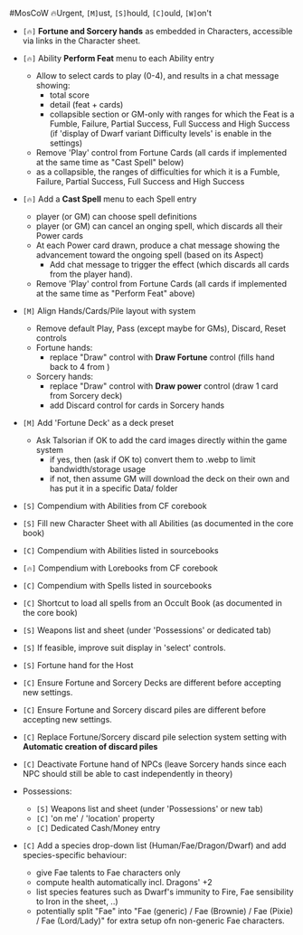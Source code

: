 #MosCoW
🔥Urgent, `[M]`ust, `[S]`hould, `[C]`ould, `[W]`on't

+ `[🔥]` **Fortune and Sorcery hands** as embedded in Characters, accessible via links in the Character sheet.

+ `[🔥]` Ability **Perform Feat** menu to each Ability entry
  + Allow to select cards to play (0-4), and results in a chat message showing:
    + total score
    + detail (feat + cards)
    + collapsible section or GM-only with ranges for which the Feat is a Fumble, Failure, Partial Success, Full Success and High Success (if 'display of Dwarf variant Difficulty levels' is enable in the settings)
  + Remove 'Play' control from Fortune Cards (all cards if implemented at the same time as "Cast Spell" below)
  + as a collapsible, the ranges of difficulties for which it is a Fumble, Failure, Partial Success, Full Success and High Success

+ `[🔥]` Add a **Cast Spell** menu to each Spell entry
  + player (or GM) can choose spell definitions
  + player (or GM) can cancel an onging spell, which discards all their Power cards
  + At each Power card drawn, produce a chat message showing the advancement toward the ongoing spell (based on its Aspect)
    + Add chat message to trigger the effect (which discards all cards from the player hand).
  + Remove 'Play' control from Fortune Cards (all cards if implemented at the same time as "Perform Feat" above)

+ `[M]` Align Hands/Cards/Pile layout with system
  + Remove default Play, Pass (except maybe for GMs), Discard, Reset controls
  + Fortune hands:
    + replace "Draw" control with **Draw Fortune** control (fills hand back to 4 from )
  + Sorcery hands:
    + replace "Draw" control with **Draw power** control (draw 1 card from Sorcery deck)
    + add Discard control for cards in Sorcery hands

+ `[M]` Add 'Fortune Deck' as a deck preset
    + Ask Talsorian if OK to add the card images directly within the game system
        + if yes, then (ask if OK to) convert them to .webp to limit bandwidth/storage usage
        + if not, then assume GM will download the deck on their own and has put it in a specific Data/ folder

+ `[S]` Compendium with Abilities from CF corebook
+ `[S]` Fill new Character Sheet with all Abilities (as documented in the core book)
+ `[C]` Compendium with Abilities listed in sourcebooks

+ `[🔥]` Compendium with Lorebooks from CF corebook
+ `[C]` Compendium with Spells listed in sourcebooks
+ `[C]` Shortcut to load all spells from an Occult Book (as documented in the core book)

+ `[S]` Weapons list and sheet (under 'Possessions' or dedicated tab)

+ `[S]` If feasible, improve suit display in 'select' controls.

+ `[S]` Fortune hand for the Host

+ `[C]` Ensure Fortune and Sorcery Decks are different before accepting new settings.
+ `[C]` Ensure Fortune and Sorcery discard piles are different before accepting new settings.
+ `[C]` Replace Fortune/Sorcery discard pile selection system setting with **Automatic creation of discard piles**

+ `[C]` Deactivate Fortune hand of NPCs (leave Sorcery hands since each NPC should still be able to cast independently in theory)

+ Possessions:
  + `[S]` Weapons list and sheet (under 'Possessions' or new tab)
  + `[C]` 'on me' / 'location' property
  + `[C]` Dedicated Cash/Money entry

+ `[C]` Add a species drop-down list (Human/Fae/Dragon/Dwarf) and add species-specific behaviour:
  + give Fae talents to Fae characters only
  + compute health automatically incl. Dragons' +2
  + list species features such as Dwarf's immunity to Fire, Fae sensibility to Iron in the sheet, ..)
  + potentially split "Fae" into "Fae (generic) / Fae (Brownie) / Fae (Pixie) / Fae (Lord/Lady)" for extra setup ofn non-generic Fae characters.
